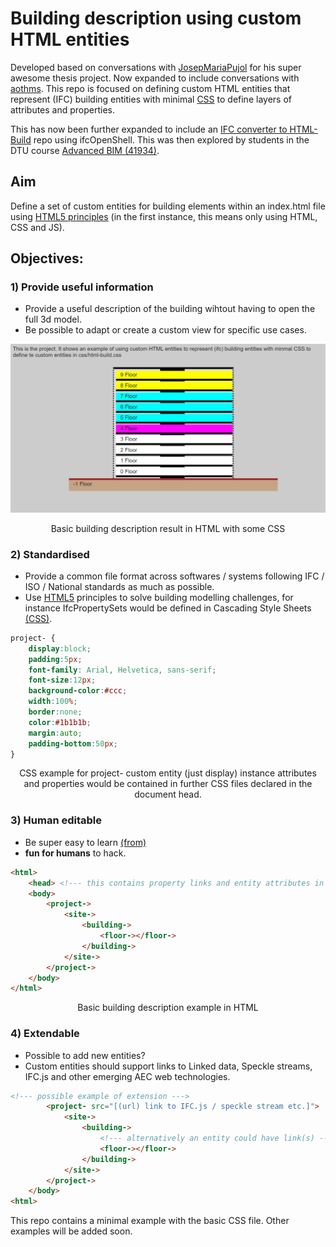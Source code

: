 # Building description using custom HTML entities
Developed based on conversations with [JosepMariaPujol](https://github.com/JosepMariaPujol/HTML-Build) for his super awesome thesis project. Now expanded to include conversations with [aothms](https://github.com/aothms). This repo is focused on defining custom HTML entities that represent (IFC) building entities with minimal [CSS](https://www.w3schools.com/css/default.asp) to define layers of attributes and properties.

This has now been further expanded to include an [IFC converter to HTML-Build](https://github.com/timmcginley/HTML-Build-IFC-Converter) repo using ifcOpenShell. This was then explored by students in the DTU course [Advanced BIM (41934)](https://github.com/timmcginley/41934/tree/main/A2__FutureBIM).

## Aim 
Define a set of custom entities for building elements within an index.html file using [HTML5 principles](https://www.w3.org/TR/html-design-principles/#do-not-reinvent-the-wheel) (in the first instance, this means only using HTML, CSS and JS).

## Objectives:

### 1) Provide useful information
* Provide a useful description of the building wihtout having to open the full 3d model.
* Be possible to adapt or create a custom view for specific use cases.

![html-build-basic](img/preview.png)
<p align = "center">
Basic building description result in HTML with some CSS
</p>

### 2) Standardised
* Provide a common file format across softwares / systems following IFC / ISO / National standards as much as possible.
* Use [HTML5](https://en.wikipedia.org/wiki/HTML5) principles to solve building modelling challenges, for instance IfcPropertySets would be defined in Cascading Style Sheets [(CSS)](https://www.w3schools.com/css/default.asp).

```CSS
project- {
	display:block;
	padding:5px;
	font-family: Arial, Helvetica, sans-serif;
	font-size:12px;
	background-color:#ccc;
	width:100%;
	border:none;
	color:#1b1b1b;
	margin:auto;
	padding-bottom:50px;
}
```
<p align = "center">
CSS example for project- custom entity (just display) instance attributes and properties would be contained in further CSS files declared in the document head.
</p>

### 3) Human editable
* Be super easy to learn [(from)](https://itc.scix.net/paper/w78-2021-paper-070)
* **fun for humans** to hack.

```HTML
<html>
	<head> <!--- this contains property links and entity attributes in css ---> </head>
	<body>
		<project->
			<site->
				<building->
					<floor-></floor->
				</building->
			</site->
		</project->
	</body>
</html>
```
<p align = "center">
Basic building description example in HTML
</p>

### 4) Extendable
* Possible to add new entities?
* Custom entities should support links to Linked data, Speckle streams, IFC.js and other emerging AEC web technologies.

```HTML
<!--- possible example of extension --->
		<project- src="[(url) link to IFC.js / speckle stream etc.]">
			<site->
				<building->
					<!--- alternatively an entity could have link(s) --->
					<floor-></floor->
				</building->
			</site->
		</project->
	</body>
<html>
```

This repo contains a minimal example with the basic CSS file. Other examples will be added soon.

